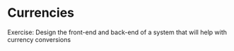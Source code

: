 # Currencies
Exercise: Design the front-end and back-end of a system that will help with currency conversions
